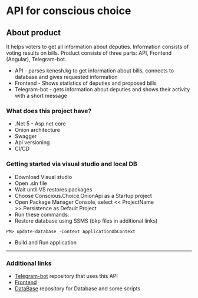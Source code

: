 # API for conscious choice 

## About product 

It helps voters to get all information about deputies. Information consists of voting results on bills. 
Product consists of three parts: API, Frontend (Angular), Telegram-bot. 

- API - parses kenesh.kg to get information about bills, connects to database and gives requested information 
- Frontend - Shows statistics of deputies and proposed bills
- Telegram-bot - gets information about deputies and shows their activity with a short message

### What does this project have? 
- .Net 5 - Asp.net core 
- Onion architecture
- Swagger 
- Api versioning 
- CI/CD

### Getting started via visual studio and local DB
 - Download Visual studio
 - Open .sln file
 - Wait until VS restores packages
 - Choose Conscious.Choice.OnionApi as a Startup project
 - Open Package Manager Console, select << ProjectName >>.Persistence as Default Project
 - Run these commands:
 - Restore database using SSMS (bkp files in additional links)
```
PM> update-database -Context ApplicationDbContext 
```
 - Build and Run application

--- 
### Additional links 
- [Telegram-bot](https://github.com/SsamansS/consciousvote) repository that uses this API 
- [Frontend](https://kinsta.com/wp-content/uploads/2017/10/501-not-implemented-error-social-1.png)
- [DataBase](https://github.com/Zhantai-Nuradinovich/PanakotaDb) repository for Database and some scripts

